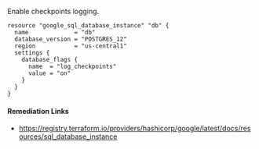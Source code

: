 
Enable checkpoints logging.

```hcl
resource "google_sql_database_instance" "db" {
  name             = "db"
  database_version = "POSTGRES_12"
  region           = "us-central1"
  settings {
    database_flags {
      name  = "log_checkpoints"
      value = "on"
    }
  }
}
```

#### Remediation Links
 - https://registry.terraform.io/providers/hashicorp/google/latest/docs/resources/sql_database_instance


